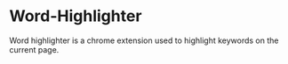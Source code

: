 # Word-Highlighter

Word highlighter is a chrome extension used to highlight keywords on the current page.
